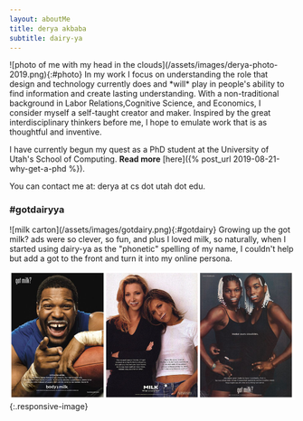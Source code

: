 ```yaml
---
layout: aboutMe
title: derya akbaba
subtitle: dairy-ya
---
```


<div class="content" markdown="1">
![photo of me with my head in the clouds](/assets/images/derya-photo-2019.png){:#photo}
In my work I focus on understanding the role that design and technology currently does and *will* play in people's ability to find information and create lasting understanding. With a non-traditional background in Labor Relations,Cognitive Science, and Economics, I consider myself a self-taught creator and maker. Inspired by the great interdisciplinary thinkers before me, I hope to emulate work that is as thoughtful and inventive.
</div>

I have currently begun my quest as a PhD student at the University of Utah's School of Computing. **Read more** [here]({% post_url 2019-08-21-why-get-a-phd %}).

You can contact me at: derya at cs dot utah dot edu.

### \#gotdairyya

<div class="content" markdown="1">
![milk carton](/assets/images/gotdairy.png){:#gotdairy}
Growing up the got milk? ads were so clever, so fun, and plus I loved milk, so naturally, when I started using dairy-ya as the "phonetic" spelling of my name, I couldn't help but add a got to the front and turn it into my online persona.
</div>

![90s got milk? ads](/assets/images/gotmilk.png){:.responsive-image}
